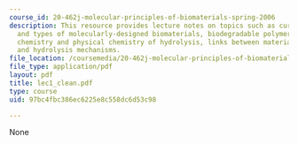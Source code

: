 ```yaml
---
course_id: 20-462j-molecular-principles-of-biomaterials-spring-2006
description: This resource provides lecture notes on topics such as current approaches
  and types of molecularly-designed biomaterials, biodegradable polymeric solids,
  chemistry and physical chemistry of hydrolysis, links between materials structure
  and hydrolysis mechanisms.
file_location: /coursemedia/20-462j-molecular-principles-of-biomaterials-spring-2006/97bc4fbc386ec6225e8c558dc6d53c98_lec1_clean.pdf
file_type: application/pdf
layout: pdf
title: lec1_clean.pdf
type: course
uid: 97bc4fbc386ec6225e8c558dc6d53c98

---
```

None